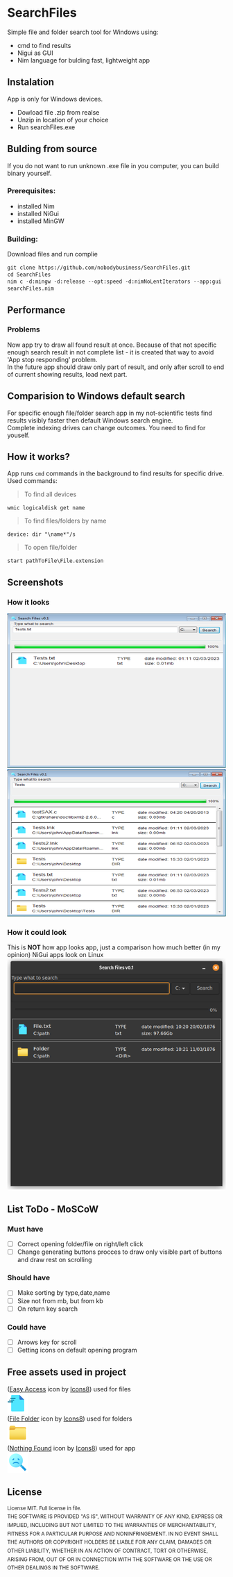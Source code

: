 # SearchFiles

Simple file and folder search tool for Windows using:
- cmd to find results
- Nigui as GUI
- Nim language for bulding fast, lightweight app

## Instalation
App is only for Windows devices. 
- Dowload file .zip from realse
- Unzip in location of your choice
- Run searchFiles.exe

## Bulding from source

If you do not want to run unknown .exe file in you computer, you can build binary yourself.

### Prerequisites:

- installed Nim
- installed NiGui
- installed MinGW

### Building:
Download files and run complie
```
git clone https://github.com/nobodybusiness/SearchFiles.git
cd SearchFiles
nim c -d:mingw -d:release --opt:speed -d:nimNoLentIterators --app:gui searchFiles.nim
```
## Performance

### Problems
Now app try to draw all found result at once. Because of that not specific enough search result in not complete list - it is created that way to avoid 'App stop responding' problem.  
In the future app should draw only part of result, and only after scroll to end of current showing results, load next part.

## Comparision to Windows default search
For specific enough file/folder search app in my not-scientific tests find results visibly faster then default Windows search engine.  
Complete indexing drives can change outcomes. You need to find for youself.

## How it works?
App runs ```cmd``` commands in the background to find results for specific drive.  
Used commands:  
>To find all devices
```
wmic logicaldisk get name
```
>To find files/folders by name
```
device: dir "\name*"/s
```
>To open file/folder
```
start pathToFile\File.extension
```
## Screenshots
### How it looks
![Example1](screenshots/screen1.png)
![Example2](screenshots/screen2.png)
### How it could look
This is **NOT** how app looks app, just a comparison how much better (in my opinion) NiGui apps look on Linux
![Example2](screenshots/linux.png)
## List ToDo - MoSCoW
### Must have
- [ ] Correct opening folder/file on right/left click
- [ ] Change generating buttons procces to draw only visible part of buttons and draw rest on scrolling
### Should have
- [ ] Make sorting by type,date,name
- [ ] Size not from mb, but from kb
- [ ] On return key search
### Could have
- [ ] Arrows key for scroll
- [ ] Getting icons on default opening program
## Free assets used in project
(<a target="_blank" href="https://icons8.com/icon/xTPIEYf4aSKO/easy-access">Easy Access</a> icon by <a target="_blank" href="https://icons8.com">Icons8</a>) used for files  
![](icons/icons8-easy-access-48.png)  
(<a target="_blank" href="https://icons8.com/icon/c2AXPLZ3iVEU/file-folder">File Folder</a> icon by <a target="_blank" href="https://icons8.com">Icons8</a>) used for folders  
![](icons/icons8-file-folder-48.png)  
(<a target="_blank" href="https://icons8.com/icon/myNNj6E9OAZ7/nothing-found">Nothing Found</a> icon by <a target="_blank" href="https://icons8.com">Icons8</a>) used for app  
![](/searchFiles.png)
## License
<sup>License MIT. Full license in file.  
THE SOFTWARE IS PROVIDED "AS IS", WITHOUT WARRANTY OF ANY KIND, EXPRESS OR IMPLIED, INCLUDING BUT NOT LIMITED TO THE WARRANTIES OF MERCHANTABILITY, FITNESS FOR A PARTICULAR PURPOSE AND NONINFRINGEMENT. IN NO EVENT SHALL THE AUTHORS OR COPYRIGHT HOLDERS BE LIABLE FOR ANY CLAIM, DAMAGES OR OTHER LIABILITY, WHETHER IN AN ACTION OF CONTRACT, TORT OR OTHERWISE, ARISING FROM, OUT OF OR IN CONNECTION WITH THE SOFTWARE OR THE USE OR OTHER DEALINGS IN THE SOFTWARE.</sup>
